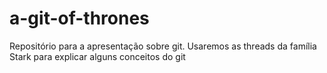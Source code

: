# a-git-of-thrones
Repositório para a apresentação sobre git. Usaremos as threads da família Stark para explicar alguns conceitos do git
